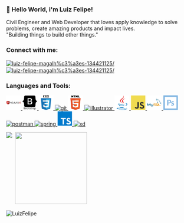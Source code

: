<h3>👋 Hello World, i'm Luiz Felipe!</h3>

Civil Engineer and Web Developer that loves apply knowledge to solve problems, create amazing products and impact lives.
<br>"Building things to build other things."





<h3 align="left">Connect with me:</h3>
<p align="left">
<a target="_blank" href="https://linkedin.com/in/luiz-felipe-magalh%c3%a3es-134421125/" target="blank"><img align="center" src="https://i.imgur.com/JXSPDzk.gif" alt="luiz-felipe-magalh%c3%a3es-134421125/" height="40" width="40"></a>
   <span>&nbsp;</span>
<a target="_blank" href="https://www.instagram.com/felipe_mag/?hl=pt-br" target="blank"><img align="center" src="https://i.imgur.com/mxQhjrW.gif" alt="luiz-felipe-magalh%c3%a3es-134421125/" height="40" width="40"></a>
</p>

<h3 align="left">Languages and Tools:</h3>
<p align="left"> <a href="https://angular.io" target="_blank"> <img src="https://raw.githubusercontent.com/devicons/devicon/master/icons/angularjs/angularjs-original-wordmark.svg" alt="angularjs" width="40" height="40"/> </a> <a href="https://getbootstrap.com" target="_blank"> <img src="https://raw.githubusercontent.com/devicons/devicon/master/icons/bootstrap/bootstrap-plain-wordmark.svg" alt="bootstrap" width="40" height="40"/> </a> <a href="https://www.w3schools.com/css/" target="_blank"> <img src="https://raw.githubusercontent.com/devicons/devicon/master/icons/css3/css3-original-wordmark.svg" alt="css3" width="40" height="40"/> </a> <a href="https://git-scm.com/" target="_blank"> <img src="https://www.vectorlogo.zone/logos/git-scm/git-scm-icon.svg" alt="git" width="40" height="40"/> </a> <a href="https://www.w3.org/html/" target="_blank"> <img src="https://raw.githubusercontent.com/devicons/devicon/master/icons/html5/html5-original-wordmark.svg" alt="html5" width="40" height="40"/> </a> <a href="https://www.adobe.com/in/products/illustrator.html" target="_blank"> <img src="https://www.vectorlogo.zone/logos/adobe_illustrator/adobe_illustrator-icon.svg" alt="illustrator" width="40" height="40"/> </a> <a href="https://www.java.com" target="_blank"> <img src="https://raw.githubusercontent.com/devicons/devicon/master/icons/java/java-original.svg" alt="java" width="40" height="40"/> </a> <a href="https://developer.mozilla.org/en-US/docs/Web/JavaScript" target="_blank"> <img src="https://raw.githubusercontent.com/devicons/devicon/master/icons/javascript/javascript-original.svg" alt="javascript" width="40" height="40"/> </a> <a href="https://www.mysql.com/" target="_blank"> <img src="https://raw.githubusercontent.com/devicons/devicon/master/icons/mysql/mysql-original-wordmark.svg" alt="mysql" width="40" height="40"/> </a> <a href="https://www.photoshop.com/en" target="_blank"> <img src="https://raw.githubusercontent.com/devicons/devicon/master/icons/photoshop/photoshop-line.svg" alt="photoshop" width="40" height="40"/> </a> <a href="https://postman.com" target="_blank"> <img src="https://www.vectorlogo.zone/logos/getpostman/getpostman-icon.svg" alt="postman" width="40" height="40"/> </a> <a href="https://spring.io/" target="_blank"> <img src="https://www.vectorlogo.zone/logos/springio/springio-icon.svg" alt="spring" width="40" height="40"/> </a> <a href="https://www.typescriptlang.org/" target="_blank"> <img src="https://raw.githubusercontent.com/devicons/devicon/master/icons/typescript/typescript-original.svg" alt="typescript" width="40" height="40"/> </a> <a href="https://www.adobe.com/products/xd.html" target="_blank"> <img src="https://cdn.worldvectorlogo.com/logos/adobe-xd.svg" alt="xd" width="40" height="40"/> </a> </p>


  <p>
    <td align="center">
      <img align="left" src="https://github-readme-stats.vercel.app/api?username=Luiz-Felipe-Magalhaes&show_icons=true&theme=dark" />
    </p>
     <p>
    <td align="center">
        <span>&nbsp;</span>
        <img  src="https://i.imgur.com/dQOiyRD.gif" height="195" width="195" >
        <span>&nbsp;</span>
    <p>
   <p>
      <img align="left" src="https://github-readme-stats.vercel.app/api/top-langs?username=Luiz-Felipe-Magalhaes&show_icons=true&locale=en&layout=compact&theme=dark" alt="LuizFelipe" />
       </p>    
       

<!--
**Luiz-Felipe-Magalhaes/Luiz-Felipe-Magalhaes** is a ✨ _special_ ✨ repository because its `README.md` (this file) appears on your GitHub profile.

Here are some ideas to get you started:

**About Me**

- Age : 26y.o
- I love: Music, Hamburguer, IceTea, Films and Series
- I’m learning: Java and Javascript
- I’m playing: Counter-Strike, Valorant, FallGuys, League Of Legends and Phasmophobia

- 🔭 I’m currently working on ...
- 🌱 I’m currently learning ...
- 👯 I’m looking to collaborate on ...
- 🤔 I’m looking for help with ...
- 💬 Ask me about ...
- 📫 How to reach me: ...
- 😄 Pronouns: ...
- ⚡ Fun fact: ...
-->
